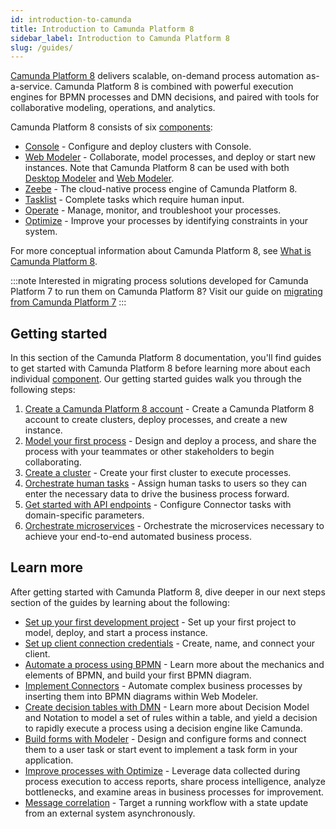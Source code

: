 ```yaml
---
id: introduction-to-camunda
title: Introduction to Camunda Platform 8
sidebar_label: Introduction to Camunda Platform 8
slug: /guides/
---
```


[Camunda Platform 8](https://camunda.io) delivers scalable, on-demand process automation as-a-service. Camunda Platform 8 is combined with powerful execution engines for BPMN processes and DMN decisions, and paired with tools for collaborative modeling, operations, and analytics.

Camunda Platform 8 consists of six [components](/components/components-overview.md):

- [Console](/components/console/introduction-to-console.md) - Configure and deploy clusters with Console.
- [Web Modeler](/components/modeler/about-modeler.md) - Collaborate, model processes, and deploy or start new instances. Note that Camunda Platform 8 can be used with both [Desktop Modeler](/components/modeler/desktop-modeler/install-the-modeler.md) and [Web Modeler](/components/modeler/web-modeler/new-web-modeler.md).
- [Zeebe](/components/zeebe/zeebe-overview.md) - The cloud-native process engine of Camunda Platform 8.
- [Tasklist](/components/tasklist/introduction-to-tasklist.md) - Complete tasks which require human input.
- [Operate](/components/operate/operate-introduction.md) - Manage, monitor, and troubleshoot your processes.
- [Optimize](/components/optimize/what-is-optimize.md) - Improve your processes by identifying constraints in your system.

For more conceptual information about Camunda Platform 8, see [What is Camunda Platform 8](components/concepts/what-is-camunda-platform-8.md).

:::note
Interested in migrating process solutions developed for Camunda Platform 7 to run them on Camunda Platform 8? Visit our guide on [migrating from Camunda Platform 7](./migrating-from-camunda-platform-7.md)
:::

## Getting started

In this section of the Camunda Platform 8 documentation, you'll find guides to get started with Camunda Platform 8 before learning more about each individual [component](/components/components-overview.md). Our getting started guides walk you through the following steps:

1. [Create a Camunda Platform 8 account](./create-account.md) - Create a Camunda Platform 8 account to create clusters, deploy processes, and create a new instance.
2. [Model your first process](./model-your-first-process.md) - Design and deploy a process, and share the process with your teammates or other stakeholders to begin collaborating.
3. [Create a cluster](./create-cluster.md) - Create your first cluster to execute processes.
4. [Orchestrate human tasks](./getting-started-orchestrate-human-tasks.md) - Assign human tasks to users so they can enter the necessary data to drive the business process forward.
5. [Get started with API endpoints](./getting-started-orchestrate-api-endpoints.md) - Configure Connector tasks with domain-specific parameters.
6. [Orchestrate microservices](./getting-started-orchestrate-microservices.md) - Orchestrate the microservices necessary to achieve your end-to-end automated business process.

## Learn more

After getting started with Camunda Platform 8, dive deeper in our next steps section of the guides by learning about the following:

- [Set up your first development project](./setting-up-development-project.md) - Set up your first project to model, deploy, and start a process instance.
- [Set up client connection credentials](./setup-client-connection-credentials.md) - Create, name, and connect your client.
- [Automate a process using BPMN](./automating-a-process-using-bpmn.md) - Learn more about the mechanics and elements of BPMN, and build your first BPMN diagram.
- [Implement Connectors](./implementing-connectors.md) - Automate complex business processes by inserting them into BPMN diagrams within Web Modeler.
- [Create decision tables with DMN](./create-decision-tables-using-dmn.md) - Learn more about Decision Model and Notation to model a set of rules within a table, and yield a decision to rapidly execute a process using a decision engine like Camunda.
- [Build forms with Modeler](./utilizing-forms.md) - Design and configure forms and connect them to a user task or start event to implement a task form in your application.
- [Improve processes with Optimize](./improve-processes-with-optimize.md) - Leverage data collected during process execution to access reports, share process intelligence, analyze bottlenecks, and examine areas in business processes for improvement.
- [Message correlation](./message-correlation.md) - Target a running workflow with a state update from an external system asynchronously.
